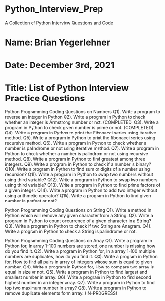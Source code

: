 # Python_Interview_Prep
A Collection of Python Interview Questions and Code

# Name: Brian Yegerlehner
# Date: December 3rd, 2021
# Title: List of Python Interview Practice Questions

Python Programming Coding Questions on Numbers
Q1). Write a program to reverse an integer in Python
Q2). Write a program in Python to check whether an integer is Armstrong number or not. (COMPLETED)
Q3). Write a program in Python to check given number is prime or not. (COMPLETED)
Q4). Write a program in Python to print the Fibonacci series using iterative method.
Q5). Write a program in Python to print the fibonacci series using recursive method.
Q6). Write a program in Python to check whether a number is palindrome or not using iterative method.
Q7). Write a program in Python to check whether a number is palindrom or not using recursive method.
Q8). Write a program in Python to find greatest among three integers.
Q9). Write a program in Python to check if a number is binary?
Q10). Write a program in Python to find sum of digits of a number using recursion?
Q11). Write a program in Python to swap two numbers without using third variable?
Q12). Write a program in Python to swap two numbers using third variable?
Q13). Write a program in Python to find prime factors of a given integer.
Q14). Write a program in Python to add two integer without using arithmetic operator?
Q15). Write a program in Python to find given number is perfect or not?

Python Programming Coding Questions on String
Q1). Write a method in Python which will remove any given character from a String.
Q2). Write a program in Python to count occurrence of a given character in a String?
Q3). Write a program in Python to check if two String are Anagram.
Q4). Write a program in Python to check a String is palindrome or not.

Python Programming Coding Questions on Array
Q1). Write a program in Python for, In array 1-100 numbers are stored, one number is missing how do you find it.
Q2). Write a program in Python for, In a array 1-100 multiple numbers are duplicates, how do you find it.
Q3). Write a program in Python for, How to find all pairs in array of integers whose sum is equal to given number.
Q4). Write a program in Python for, How to compare two array is equal in size or not.
Q5). Write a program in Python to find largest and smallest number in array.
Q6). Write a program in Python to find second highest number in an integer array.
Q7). Write a program in Python to find top two maximum number in array?
Q8). Write a program in Python to remove duplicate elements form array. (IN-PROGRESS)
 
